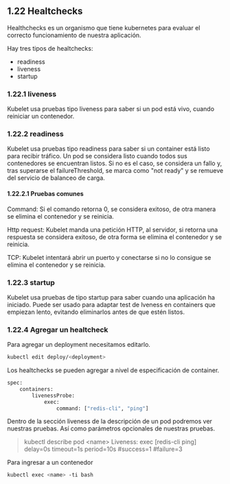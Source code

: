 ## 1.22 Healtchecks

Healthchecks es un organismo que tiene kubernetes para evaluar el correcto
funcionamiento de nuestra aplicación.

Hay tres tipos de healtchecks:

-   readiness
-   liveness
-   startup

### 1.22.1 liveness

Kubelet usa pruebas tipo liveness para saber si un pod está vivo, cuando
reiniciar un contenedor.

### 1.22.2 readiness

Kubelet usa pruebas tipo readiness para saber si un container está listo para
recibir tráfico. Un pod se considera listo cuando todos sus contenedores se
encuentran listos. Si no es el caso, se considera un fallo y, tras superarse el
failureThreshold, se marca como "not ready" y se remueve del servicio de
balanceo de carga.

#### 1.22.2.1 Pruebas comunes

Command: Si el comando retorna 0, se considera exitoso, de otra manera se
elimina el contenedor y se reinicia.

Http request: Kubelet manda una petición HTTP, al servidor, si retorna una
respuesta se considera exitoso, de otra forma se elimina el contenedor y se
reinicia.

TCP: Kubelet intentará abrir un puerto y conectarse si no lo consigue se elimina
el contenedor y se reinicia.

### 1.22.3 startup

Kubelet usa pruebas de tipo startup para saber cuando una aplicación ha
iniciado. Puede ser usado para adaptar test de lveness en containers que
empiezan lento, evitando eliminarlos antes de que estén listos.

### 1.22.4 Agregar un healtcheck

Para agregar un deployment necesitamos editarlo.

```bash
kubectl edit deploy/<deployment>
```

Los healtchecks se pueden agregar a nivel de especificación de container.

```bash
spec:
    containers:
        livenessProbe:
            exec:
                command: ["redis-cli", "ping"]
```

Dentro de la sección liveness de la descripción de un pod podremos ver nuestras
pruebas. Así como parámetros opcionales de nuestras pruebas.

> kubectl describe pod \<name\> Liveness: exec \[redis-cli ping\] delay=0s
> timeout=1s period=10s \#success=1 \#failure=3

Para ingresar a un contenedor

```bash
kubectl exec <name> -ti bash
```

